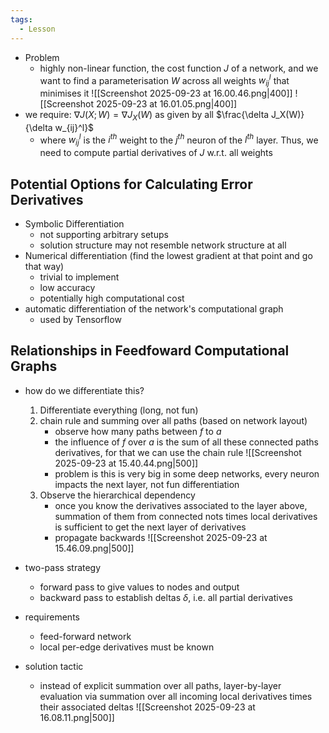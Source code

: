 ```yaml
---
tags:
  - Lesson
---
```

- Problem
	- highly non-linear function, the cost function $J$ of a network, and we want to find a parameterisation $W$ across all weights $w_{ij}^l$ that minimises it
![[Screenshot 2025-09-23 at 16.00.46.png|400]]
![[Screenshot 2025-09-23 at 16.01.05.png|400]]
- we require: $\nabla J(X;W) = \nabla J_X(W)$ as given by all $\frac{\delta J_X(W)}{\delta w_{ij}^l}$
	- where $w_{ij}^l$ is the $i^{th}$ weight to the $j^{th}$ neuron of the $l^{th}$ layer. Thus, we need to compute partial derivatives of $J$ w.r.t. all weights
## Potential Options for Calculating Error Derivatives
- Symbolic Differentiation
	- not supporting arbitrary setups
	- solution structure may not resemble network structure at all
- Numerical differentiation (find the lowest gradient at that point and go that way)
	- trivial to implement 
	- low accuracy
	- potentially high computational cost
- automatic differentiation of the network's computational graph
	- used by Tensorflow
## Relationships in Feedfoward Computational Graphs
- how do we differentiate this?
	1. Differentiate everything (long, not fun)
	2. chain rule and summing over all paths (based on network layout)
		- observe how many paths between $f$ to $a$
		- the influence of $f$ over $a$ is the sum of all these connected paths derivatives, for that we can use the chain rule
		![[Screenshot 2025-09-23 at 15.40.44.png|500]]
		- problem is this is very big in some deep networks, every neuron impacts the next layer, not fun differentiation	
	3. Observe the hierarchical dependency 
		- once you know the derivatives associated to the layer above, summation of them from connected nots times local derivatives is sufficient to get the next layer of derivatives
		- propagate backwards
		![[Screenshot 2025-09-23 at 15.46.09.png|500]]

- two-pass strategy
	- forward pass to give values to nodes and output
	- backward pass to establish deltas $\delta$, i.e. all partial derivatives
- requirements
	- feed-forward network
	- local per-edge derivatives must be known
- solution tactic
	- instead of explicit summation over all paths, layer-by-layer evaluation via summation over all incoming local derivatives times their associated deltas
![[Screenshot 2025-09-23 at 16.08.11.png|500]]